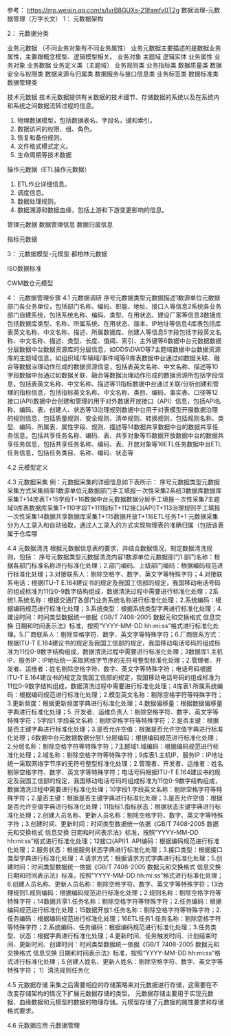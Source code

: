 
参考： https://mp.weixin.qq.com/s/lvrB8GUXs-21lfamfv0T2g 数据治理-元数据管理（万字长文）
1： 元数据架构




2： 元数据分类




业务元数据 （不同业务对象有不同业务属性）
业务元数据主要描述的是数据业务属性，主要跟概念模型、逻辑模型相关。
业务对象
主题域 逻辑实体 业务属性 业务对象
业务数据
业务定义类（主题域） 业务规则类 业务指标类 数据质量类 数据安全与权限类 数据来源与归属类 数据服务与接口信息类 业务标签类 数据标准类 数据管理类

技术元数据 
技术元数据提供有关数据的技术细节、存储数据的系统以及在系统内和系统之间数据流转过程的信息。
1) 物理数据模型，包括数据表名、字段名，键和索引。
2) 数据访问的权限、组、角色。
5) 恢复和备份规则。
7) 文件格式模式定义。
8) 生命周期等技术数据

操作元数据（ETL操作元数据）
1) ETL作业详细信息。
2) 调度信息。
3) 数据处理规则。
4) 数据溯源和数据血缘，包括上游和下游变更影响的信息。

管理元数据 
数据管理信息
数据归属信息


指标元数据




3： 元数据模型-元模型
都柏林元数据

ISO数据标准

CWM数仓元模型


4： 元数据管理步骤
4.1 元数据调研
序号元数据类型元数据描述1数源单位元数据部门各业务单位，包括部门名称、编码、职能、地址、接口人等信息2系统各业务部门自建系统，包括系统名称、编码、类型、在用状态、建设厂家等信息3数据库包括数据库类型、名称、所属系统、在用状态、版本、IP地址等信息4库表包括库表英文名称、中文名称、描述、所属数据库、创建人等信息5字段包括字段英文名称、中文名称、描述、类型、长度、值阈、索引、主外键等6数据中台元数据数据分层数据中台数据资源库的分层信息，如ODS\DWD等7主题域数据中台数据资源库的主题域信息，如组织域/车辆域/事件域等9库表数据中台通过如数据关联、融合等数据治理动作形成的数据资源信息，包括表英文名称、中文名称、描述等10字段数据中台通过如数据关联、融合等数据治理动作形成的数据资源所包括字段信息，包括表英文名称、中文名称、描述等11指标数据中台通过关联/分析创建和管理的指标信息，包括指标英文名称、中文名称、类目、编码、事实表、口径等12接口(API)数据中台创建和管理的用于对外数据开放接口（API）信息，包括API名称、编码、表、创建人、状态等13治理规则数据中台用于对表模型开展数据治理的规则信息，包括质量规则、安全规则、清单规则、转换规则，包括规则名称、类型、编码、所属表、属性字段、规则、描述等14数据共享数据中台的数据共享任务信息，包括共享任务名称、编码、表、共享对象等15数据开放数据中台的数据共享任务信息，包括共享任务名称、编码、表、开放对象等16ETL任务数据中台ETL任务信息，包括任务类目、名称、编码、状态等

4.2 元模型定义

4.3 元数据采集
例：元数据采集的详细信息如下表所示：
序号元数据类型元数据采集方式采集频率1数源单位元数据部门手工填报一次性采集2系统3数据库数据库采集T+14库表T+15字段T+16数据中台元数据数据分层手工填报一次性采集7主题域9库表数据库采集T+110字段T+111指标T+112接口(API)T+113治理规则手工填报一次性采集14数据共享数据库采集T+115数据开放T+116ETL任务T+1
元数据采集分为人工录入和自动抽取，通过人工录入的方式实现物理表的准确归属（包括该表属于仓库哪

4.4 元数据清洗
根据元数据信息表的要求，并结合数据情况，制定数据清洗规则，包括：
序号元数据类型元数据清洗内容1数源单位元数据部门1.部门名称：根据各部门标准名称进行标准化处理；2.部门编码、上级部门编码：根据编码规范进行标准化处理；3.对接联系人：剔除空格字、数字、英文字等特殊字符；4.对接联系电话：根据ITU-T  E.164建议书的规定及我国工信部的规定，我国移动电话号码的组成标准为11位0-9数字结构组成，数据清洗过程中需要进行标准化处理；2系统1.系统名称：根据交通厅各部门业务系统名称进行标准化处理；2.系统编码：根据编码规范进行标准化处理；3.系统类型：根据系统类型字典进行标准化处理；4.建设时间：时间类型数据统一依据《GB/T 7408-2005 数据元和交换格式 信息交换 日期和时间表示法》标准，按照“YYYY-MM-DD hh:mi:ss”格式进行标准化处理。5.厂商联系人：剔除空格字符、数字、英文字等特殊字符；6.厂商联系方式：根据ITU-T  E.164建议书的规定及我国工信部的规定，我国移动电话号码的组成标准为11位0-9数字结构组成，数据清洗过程中需要进行标准化处理；3数据库1.主机IP、服务IP：IP地址统一采取网络字节序的无符号整型标准化处理；2.管理者、开发者、运维者：姓名剔除空格字符、数字、英文字等特殊字符；电话号码根据ITU-T E.164建议书的规定及我国工信部的规定，我国移动电话号码的组成标准为11位0-9数字结构组成，数据清洗过程中需要进行标准化处理；4库表1.所属系统编码：根据编码规范进行标准化处理；2.模型英文名称：剔除空格字符等特殊字符；3.更新频度：根据更新频度字典进行标准化处理；4.数据偏移量：根据数据偏移量字典进行标准化处理；5. 开发者、运维负责人：剔除空格字符、数字、英文字等特殊字符；5字段1.字段英文名称：剔除空格字符等特殊字符；2.是否主键：根据是否主键字典进行标准化处理；3.是否允许空值：根据是否允许空值字典进行标准化处理；6数据中台元数据数据分层1.分层编码：根据编码规范进行标准化处理；2.分层名称：剔除空格字符等特殊字符；7主题域1.域编码：根据编码规范进行标准化处理；2.域名称：剔除空格字符等特殊字符；9库表1.主机IP、服务IP：IP地址统一采取网络字节序的无符号整型标准化处理；2.管理者、开发者、运维者：姓名剔除空格字符、数字、英文字等特殊字符；电话号码根据ITU-T E.164建议书的规定及我国工信部的规定，我国移动电话号码的组成标准为11位0-9数字结构组成，数据清洗过程中需要进行标准化处理；10字段1.字段英文名称：剔除空格字符等特殊字符；2.是否主键：根据是否主键字典进行标准化处理；3.是否允许空值：根据是否允许空值字典进行标准化处理；11指标1.指标状态：根据状态主键字典进行标准化处理；2.创建人员名称、更新人员名称：剔除空格字符、数字、英文字等特殊字符；3.创建时间、更新时间：时间类型数据统一依据《GB/T 7408-2005 数据元和交换格式 信息交换 日期和时间表示法》标准，按照“YYYY-MM-DD hh:mi:ss”格式进行标准化处理；12接口(API)1.  API编码：根据编码规范进行标准化处理；2.服务状态：根据服务状态字典进行标准化处理；3.接口类型：根据接口类型字典进行标准化处理；4.请求方式：根据请求方式字典进行标准化处理；5.创建时间：时间类型数据统一依据《GB/T 7408-2005 数据元和交换格式 信息交换 日期和时间表示法》标准，按照“YYYY-MM-DD hh:mi:ss”格式进行标准化处理；6.创建人员名称、更新人员名称：剔除空格字符、数字、英文字等特殊字符；13治理规则1.规则编码：根据编码规范进行标准化处理；2.规则名称：剔除空格字符等特殊字符；14数据共享1.任务名称：剔除空格字符等特殊字符；2.任务编码：根据编码规范进行标准化处理；15数据开放1.任务名称：剔除空格字符等特殊字符；2.任务编码：根据编码规范进行标准化处理；16ETL任务1.任务名称：剔除空格字符等特殊字符；2.系统编码、任务编码：根据编码规范进行标准化处理；3.任务类型、状态：根据字典进行标准化处理；4.更新时间、任务触发时间、计划结束时间、更新时间、创建时间：时间类型数据统一依据《GB/T 7408-2005 数据元和交换格式 信息交换 日期和时间表示法》标准，按照“YYYY-MM-DD hh:mi:ss”格式进行标准化处理；5.创建人姓名、更新人姓名：剔除空格字符、数字、英文字等特殊字符；
1）清洗规则任务化    

4.5 元数据存储 
采集之后需要相应的存储策略来对元数据进行存储，这需要在不改变存储架构的情况下扩展元数据存储的类型。
元数据存储主要用于实现元数据、血缘数据和元模型的数据的物理存储。元模型存储了元数据的属性要求和存储格式要求。

4.6 元数据应用
元数据管理
